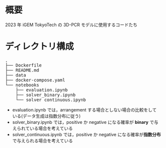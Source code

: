 # 概要
2023 年 iGEM TokyoTech の 3D-PCR モデルに使用するコードたち

# ディレクトリ構成
<pre>
.
├── Dockerfile
├── README.md
├── data
├── docker-compose.yaml
└── notebooks
    ├── evaluation.ipynb
    ├── solver_binary.ipynb
    └── solver_continuous.ipynb
</pre>
- evaluation.ipynb では，arrangement する場合としない場合の比較をしている(データ生成は指数分布に従う)
- solver_binary.ipynb では，positive か negative になる確率が **binary** で与えられている場合を考えている
- solver_continuous.ipynb では，positive か negative になる確率が**指数分布**で与えられる場合を考えている